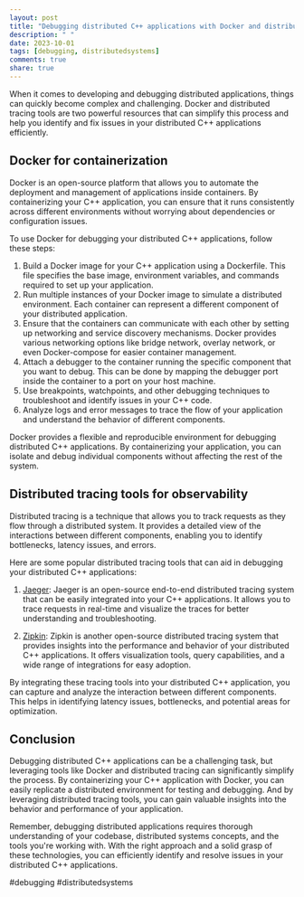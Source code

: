 ```yaml
---
layout: post
title: "Debugging distributed C++ applications with Docker and distributed tracing tools"
description: " "
date: 2023-10-01
tags: [debugging, distributedsystems]
comments: true
share: true
---
```


When it comes to developing and debugging distributed applications, things can quickly become complex and challenging. Docker and distributed tracing tools are two powerful resources that can simplify this process and help you identify and fix issues in your distributed C++ applications efficiently.

## Docker for containerization

Docker is an open-source platform that allows you to automate the deployment and management of applications inside containers. By containerizing your C++ application, you can ensure that it runs consistently across different environments without worrying about dependencies or configuration issues.

To use Docker for debugging your distributed C++ applications, follow these steps:

1. Build a Docker image for your C++ application using a Dockerfile. This file specifies the base image, environment variables, and commands required to set up your application.
2. Run multiple instances of your Docker image to simulate a distributed environment. Each container can represent a different component of your distributed application.
3. Ensure that the containers can communicate with each other by setting up networking and service discovery mechanisms. Docker provides various networking options like bridge network, overlay network, or even Docker-compose for easier container management.
4. Attach a debugger to the container running the specific component that you want to debug. This can be done by mapping the debugger port inside the container to a port on your host machine.
5. Use breakpoints, watchpoints, and other debugging techniques to troubleshoot and identify issues in your C++ code.
6. Analyze logs and error messages to trace the flow of your application and understand the behavior of different components.

Docker provides a flexible and reproducible environment for debugging distributed C++ applications. By containerizing your application, you can isolate and debug individual components without affecting the rest of the system.

## Distributed tracing tools for observability

Distributed tracing is a technique that allows you to track requests as they flow through a distributed system. It provides a detailed view of the interactions between different components, enabling you to identify bottlenecks, latency issues, and errors.

Here are some popular distributed tracing tools that can aid in debugging your distributed C++ applications:

1. [Jaeger](https://www.jaegertracing.io/): Jaeger is an open-source end-to-end distributed tracing system that can be easily integrated into your C++ applications. It allows you to trace requests in real-time and visualize the traces for better understanding and troubleshooting.

2. [Zipkin](https://zipkin.io/): Zipkin is another open-source distributed tracing system that provides insights into the performance and behavior of your distributed C++ applications. It offers visualization tools, query capabilities, and a wide range of integrations for easy adoption.

By integrating these tracing tools into your distributed C++ application, you can capture and analyze the interaction between different components. This helps in identifying latency issues, bottlenecks, and potential areas for optimization.

## Conclusion

Debugging distributed C++ applications can be a challenging task, but leveraging tools like Docker and distributed tracing can significantly simplify the process. By containerizing your C++ application with Docker, you can easily replicate a distributed environment for testing and debugging. And by leveraging distributed tracing tools, you can gain valuable insights into the behavior and performance of your application.

Remember, debugging distributed applications requires thorough understanding of your codebase, distributed systems concepts, and the tools you're working with. With the right approach and a solid grasp of these technologies, you can efficiently identify and resolve issues in your distributed C++ applications.

#debugging #distributedsystems